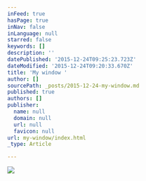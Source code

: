 ```yaml
---
inFeed: true
hasPage: true
inNav: false
inLanguage: null
starred: false
keywords: []
description: ''
datePublished: '2015-12-24T09:25:23.723Z'
dateModified: '2015-12-24T09:20:33.670Z'
title: 'My window '
author: []
sourcePath: _posts/2015-12-24-my-window.md
published: true
authors: []
publisher:
  name: null
  domain: null
  url: null
  favicon: null
url: my-window/index.html
_type: Article

---
```

![](https://the-grid-user-content.s3-us-west-2.amazonaws.com/699155fd-4672-4c48-a9af-28ed82fc713b.jpg)